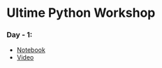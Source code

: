 # Ultime Python Workshop

### Day - 1:

- [Notebook](https://github.com/rajeshberwal/Python-Workshop/blob/master/Python%20Workshop%20Day%20-%201.ipynb)
- [Video](https://www.youtube.com/watch?v=3pzEXZxx14A&t=1653s)